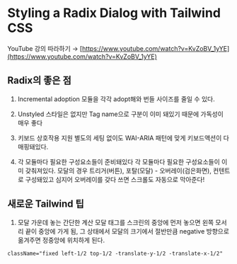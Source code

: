 # Styling a Radix Dialog with Tailwind CSS

YouTube 강의 따라하기 → [https://www.youtube.com/watch?v=KvZoBV_1yYE](https://www.youtube.com/watch?v=KvZoBV_1yYE)

## Radix의 좋은 점

1. Incremental adoption
   모듈을 각각 adopt해와 번들 사이즈를 줄일 수 있다.

2. Unstyled
   스타일은 없지만 Tag name으로 구분이 이미 돼있기 때문에 가독성이 매우 좋다

3. 키보드 상호작용 지원
   별도의 세팅 없이도 WAI-ARIA 패턴에 맞게 키보드액션이 다 매핑돼있다.

4. 각 모듈마다 필요한 구성요소들이 준비돼있다
   각 모듈마다 필요한 구성요소들이 이미 갖춰져있다. 모달의 경우 트리거(버튼), 포탈(모달) - 오버레이(검은화면), 컨텐트로 구성돼있고 심지어 오버레이를 갖다 쓰면 스크롤도 자동으로 막아준다!

## 새로운 Tailwind 팁

1. 모달 가운데 놓는 간단한 계산
   모달 태그를 스크린의 중앙에 먼저 놓으면 왼쪽 모서리 끝이 중앙에 가게 됨,
   그 상태에서 모달의 크기에서 절반만큼 negative 방향으로 옮겨주면
   정중앙에 위치하게 된다.

```
className="fixed left-1/2 top-1/2 -translate-y-1/2 -translate-x-1/2"
```
